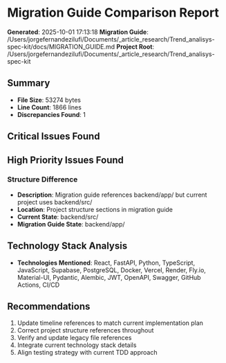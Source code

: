 
# Migration Guide Comparison Report

**Generated**: 2025-10-01 17:13:18
**Migration Guide**: /Users/jorgefernandezilufi/Documents/_article_research/Trend_analisys-spec-kit/docs/MIGRATION_GUIDE.md
**Project Root**: /Users/jorgefernandezilufi/Documents/_article_research/Trend_analisys-spec-kit

## Summary
- **File Size**: 53274 bytes
- **Line Count**: 1866 lines
- **Discrepancies Found**: 1

## Critical Issues Found

## High Priority Issues Found

### Structure Difference
- **Description**: Migration guide references backend/app/ but current project uses backend/src/
- **Location**: Project structure sections in migration guide
- **Current State**: backend/src/
- **Migration Guide State**: backend/app/

## Technology Stack Analysis
- **Technologies Mentioned**: React, FastAPI, Python, TypeScript, JavaScript, Supabase, PostgreSQL, Docker, Vercel, Render, Fly.io, Material-UI, Pydantic, Alembic, JWT, OpenAPI, Swagger, GitHub Actions, CI/CD

## Recommendations
1. Update timeline references to match current implementation plan
2. Correct project structure references throughout
3. Verify and update legacy file references
4. Integrate current technology stack details
5. Align testing strategy with current TDD approach

